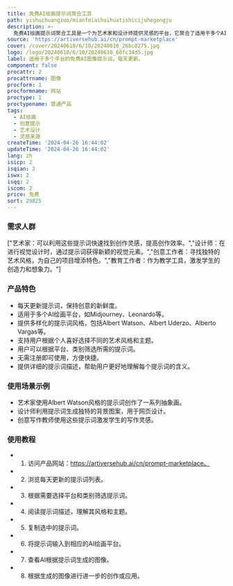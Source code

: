 ```yaml
---
title: 免费AI绘画提示词聚合工具
path: yishuchuangzuo/mianfeiaihuihuatishicijuhegongju
description: >-
  免费AI绘画提示词聚合工具是一个为艺术家和设计师提供灵感的平台，它聚合了适用于多个AI绘画平台的提示词，帮助用户快速生成创意图像。该工具每天更新，确保用户能够获得最新的创意提示，从而激发创作灵感。
source: 'https://artiversehub.ai/cn/prompt-marketplace'
cover: /cover/20240610/6/10/20240610_26bc0275.jpg
logo: /logo/20240610/6/10/20240610_60fc34d5.jpg
label: 适用于多个平台的免费AI图像提示词，每天更新。
component: false
procattr: 2
procattrname: 图像
procform: 1
procformname: 网站
proctype: 1
proctypename: 普通产品
tags:
  - AI绘画
  - 创意提示
  - 艺术设计
  - 灵感来源
createTime: '2024-04-26 16:44:02'
updateTime: '2024-04-26 16:44:02'
lang: zh
isicp: 2
isqian: 2
iswx: 2
isqq: 2
iscom: 2
price: 免费
sort: 29825
---
```




### 需求人群
["艺术家：可以利用这些提示词快速找到创作灵感，提高创作效率。","设计师：在进行视觉设计时，通过提示词获得新颖的视觉元素。","创意工作者：寻找独特的艺术风格，为自己的项目增添特色。","教育工作者：作为教学工具，激发学生的创造力和想象力。"]

### 产品特色
* 每天更新提示词，保持创意的新鲜度。
* 适用于多个AI绘画平台，如Midjourney、Leonardo等。
* 提供多样化的提示词风格，包括Albert Watson、Albert Uderzo、Alberto Vargas等。
* 支持用户根据个人喜好选择不同的艺术风格和主题。
* 用户可以根据平台、类别筛选所需的提示词。
* 无需注册即可使用，方便快捷。
* 提供详细的提示词描述，帮助用户更好地理解每个提示词的含义。

### 使用场景示例
* 艺术家使用Albert Watson风格的提示词创作了一系列抽象画。
* 设计师利用提示词生成独特的背景图案，用于网页设计。
* 创意写作教师使用这些提示词激发学生的写作灵感。

### 使用教程
* 1. 访问产品网站：https://artiversehub.ai/cn/prompt-marketplace。
* 2. 浏览每天更新的提示词列表。
* 3. 根据需要选择平台和类别筛选提示词。
* 4. 阅读提示词描述，理解其风格和主题。
* 5. 复制选中的提示词。
* 6. 将提示词输入到相应的AI绘画平台。
* 7. 查看AI根据提示词生成的图像。
* 8. 根据生成的图像进行进一步的创作或应用。

  
